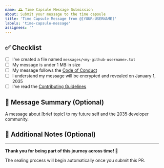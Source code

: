 ```yaml
---
name: 🕰️ Time Capsule Message Submission
about: Submit your message to the time capsule
title: 'Time Capsule Message from @[YOUR-USERNAME]'
labels: 'time-capsule-message'
assignees: ''
---
```


<!-- 
Thank you for contributing to The GitHub Time Capsule!

This Pull Request template is here to guide you. The automation will:
1. Find your message file in messages/<your-username>.txt
2. Encrypt it using GPG
3. Store the encrypted version in sealed/
4. Close this PR (without merging your original message)

Your original message stays private - only the encrypted version is public until 2035!
-->

## ✅ Checklist

- [ ] I've created a file named `messages/<my-github-username>.txt`
- [ ] My message is under 1 MB in size
- [ ] My message follows the [Code of Conduct](../CODE_OF_CONDUCT.md)
- [ ] I understand my message will be encrypted and revealed on January 1, 2035
- [ ] I've read the [Contributing Guidelines](../CONTRIBUTING.md)

## 📝 Message Summary (Optional)

<!-- 
You can share a brief, non-spoiler summary here if you'd like!
This is just metadata and won't be sealed.
-->

A message about [brief topic] to my future self and the 2035 developer community.

## 💬 Additional Notes (Optional)

<!-- Any other context or thoughts you'd like to share with the maintainers -->

---

**Thank you for being part of this journey across time! 🚀**

The sealing process will begin automatically once you submit this PR.
